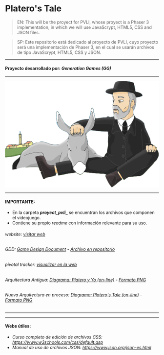 # Platero's Tale
 > EN: This will be the proyect for PVLI, whose proyect is a Phaser 3 implementation, in which we will use JavaScrypt, HTML5, CSS and JSON files. 
 
 > SP: Este repositorio está dedicado al proyecto de PVLI, cuyo proyecto será una implementación de Phaser 3, en el cual se usarán archivos de tipo JavaScrypt, HTML5, CSS y JSON.
 ___
 #### Proyecto desarrollado por: _Generation Games (GG)_
 ___
 ![Imagen de JRJ con su burrito][logo]
 ___
 #### IMPORTANTE:
 - En la carpeta **_proyect_pvli__** se encuentran los archivos que componen el videojuego.
 - Contiene su propio _readme_ con información relevante para su uso.
 
 ###### website: [visitar web][WEB]

 ###### GDD: [Game Design Document][GDD] - [Archivo en repositorio][GDD en repo]
 
 ###### pivotal tracker: [visualizar en la web][Pivotal Tracker]

 ###### Arquitectura Antigua: [Diagrama: Platero y Yo (on-line)][Arquitectura antigua] - [Formato PNG][PNG Arquitectura antigua]

 ###### Nueva Arquitectura en proceso: [Diagrama: Platero's Tale (on-line)][Nueva Arquitectura] - [Formato PNG][PNG Nueva Arquitectura]
 
 ___
 ___
 
 #### Webs útiles:
 
 - *Curso completo de edición de archivos CSS: https://www.w3schools.com/css/default.asp*
 - *Manual de uso de archivos JSON: https://www.json.org/json-es.html*

[logo]: assets/img/adaptacion.png "Platero's Tale"
[WEB]: https://acedpol.github.io/Proyecto_PVLI_/ "Web del Proyecto"
[GDD]: https://acedpol.github.io/Proyecto_PVLI_/assets/documents/Platero%E2%80%99s%20Tale%20GDD%20v1.1.pdf "Enlace a la web (versión html)"
[GDD en repo]: https://github.com/Acedpol/Proyecto_PVLI_/blob/master/assets/documents/Platero%E2%80%99s%20Tale%20GDD%20v1.1.pdf "Link a la ubicación en el repositorio"
[Pivotal Tracker]: https://www.pivotaltracker.com/n/projects/2474691 "Herramienta de gestión del Proyecto"
[Arquitectura antigua]: https://viewer.diagrams.net/?highlight=0000ff&edit=_blank&layers=1&nav=1&title=Arquitectura%20Platero%20y%20Yo#Uhttps%3A%2F%2Fdrive.google.com%2Fuc%3Fid%3D1B3NTcCrNRc7D7IHi2svY9JxskboJyzo2%26export%3Ddownload "Visualizador web"
[Nueva Arquitectura]: https://viewer.diagrams.net/?highlight=0000ff&edit=_blank&layers=1&nav=1&title=ArquitecturaPlaterosTale.drawio#Uhttps%3A%2F%2Fdrive.google.com%2Fuc%3Fid%3D1fdzaqrhfvPPrEq2kRV5FCk7kSp_H8JpD%26export%3Ddownload "Visualizador web"
[PNG Arquitectura antigua]: https://github.com/Acedpol/Proyecto_PVLI_/blob/master/assets/documents/Arquitectura%20Platero%20y%20Yo.png?raw=true "PNG"
[PNG Nueva Arquitectura]: https://github.com/Acedpol/Proyecto_PVLI_/blob/master/assets/documents/ArquitecturaPlaterosTale.png?raw=true "PNG"
